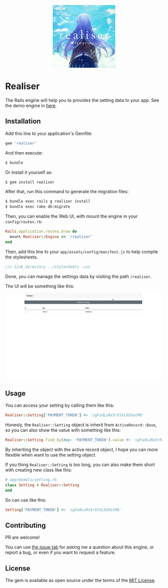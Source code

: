 
<p align="center">
  <a href="https://rubyonrails.org/" target="_blank" rel="noopener noreferrer">
    <img src="image.webp" width="200">
  </a>
</p>

# Realiser
The Rails engine will help you to provides the setting data to your app. See the demo engine in [here](https://github.com/philiplambok/demo-realiser).

## Installation
Add this line to your application's Gemfile:

```ruby
gem 'realiser'
```

And then execute:
```bash
$ bundle
```

Or install it yourself as:
```bash
$ gem install realiser
```

After that, run this command to generate the migration files:

```sh
$ bundle exec rails g realiser install
$ bundle exec rake db:migrate
```

Then, you can enable the Web UI, with mount the engine in your `config/routes.rb`:

```rb
Rails.application.routes.draw do
  mount Realiser::Engine => '/realiser'
end
```

Then, add this line to your `app/assets/config/manifest.js` to help compile the stylesheets.

```js
//= link_directory ../stylesheets .css
```

Done, you can manage the settings data by visiting the path `/realiser`.

The UI will be something like this:

![preview](preview.gif)

## Usage

You can access your setting by calling them like this:

```rb
Realiser::Setting['PAYMENT_TOKEN'] #> 'sgFadLoRx5rX1VL02OalMQ' 
```

Honesly, the `Realiser::Setting` object is inherit from `ActiveRecord::Base`, so you can also show the value with something like this:

```rb
Realiser::Setting.find_by(key: 'PAYMENT_TOKEN').value #> 'sgFadLoRx5rX1VL02OalMQ' 
```

By inheriting the object with the active record object, I hope you can more flexible when want to use the setting object.

If you thing `Realiser::Setting` is too long, you can also make them short with creating new class like this:

```rb
# app/models/setting.rb
class Setting < Realiser::Setting
end
```

So can use like this:

```rb
Setting['PAYMENT_TOKEN'] #> 'sgFadLoRx5rX1VL02OalMQ' 
```

## Contributing
PR are welcome! 

You can use [the issue tab](https://github.com/philiplambok/realiser/issues) for asking me a question about this engine, or report a bug, or even if you want to request a feature.

## License
The gem is available as open source under the terms of the [MIT License](https://opensource.org/licenses/MIT).
